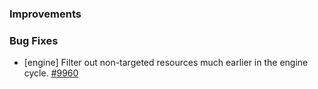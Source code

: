 ### Improvements

### Bug Fixes

- [engine] Filter out non-targeted resources much earlier in the engine cycle.
  [#9960](https://github.com/pulumi/pulumi/pull/9960)
